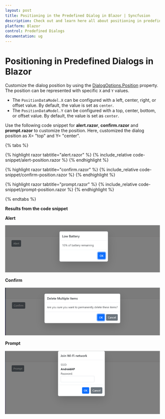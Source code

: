 ```yaml
---
layout: post
title: Positioning in the Predefined Dialog in Blazor | Syncfusion
description: Check out and learn here all about positioning in predefined dialogs in blazor and much more details.
platform: Blazor
control: Predefined Dialogs
documentation: ug
---
```


# Positioning in Predefined Dialogs in Blazor

Customize the dialog position by using the [DialogOptions.Position](https://help.syncfusion.com/cr/blazor/Syncfusion.Blazor.Popups.DialogOptions.html#Syncfusion_Blazor_Popups_DialogOptions_Position) property. The position can be represented with specific `X` and `Y` values.

* The `PositionDataModel.X` can be configured with a left, center, right, or offset value. By default, the value is set as `center`.
* The `PositionDataModel.Y` can be configured with a top, center, bottom, or offset value. By default, the value is set as `center`.

Use the following code snippet for **alert.razor**, **confirm.razor** and **prompt.razor** to customize the position. Here, customized the dialog position as X= "top" and Y= "center".

{% tabs %}

{% highlight razor tabtitle="alert.razor" %}
{% include_relative code-snippet/alert-position.razor %}
{% endhighlight %}

{% highlight razor tabtitle="confirm.razor" %}
{% include_relative code-snippet/confirm-position.razor %}
{% endhighlight %}

{% highlight razor tabtitle="prompt.razor" %}
{% include_relative code-snippet/prompt-position.razor %}
{% endhighlight %}

{% endtabs %}

**Results from the code snippet**

**Alert**

![Alert position Dialog](./images/blazor-alert-position.png)

**Confirm**

![Confirm position Dialog](./images/blazor-confirm-position.png)

**Prompt**

![Prompt position Dialog](./images/blazor-prompt-position.png)